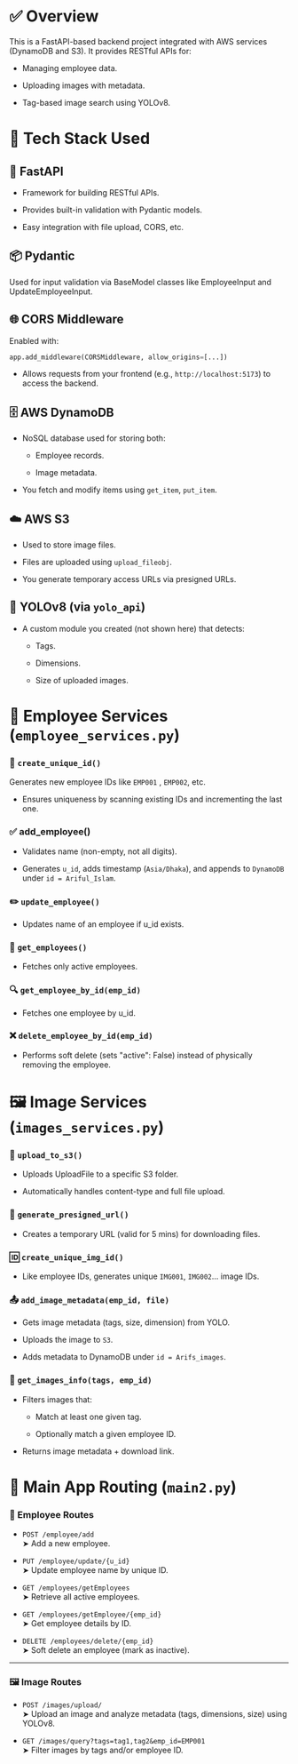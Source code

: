 # ✅ Overview
This is a FastAPI-based backend project integrated with AWS services (DynamoDB and S3). It provides RESTful APIs for:

- Managing employee data.

- Uploading images with metadata.

- Tag-based image search using YOLOv8.

# 🔧 Tech Stack Used
## 🐍 FastAPI
- Framework for building RESTful APIs.

- Provides built-in validation with Pydantic models.

- Easy integration with file upload, CORS, etc.

## 📦 Pydantic
Used for input validation via BaseModel classes like EmployeeInput and UpdateEmployeeInput.

## 🌐 CORS Middleware
Enabled with:
```python
app.add_middleware(CORSMiddleware, allow_origins=[...])
```
- Allows requests from your frontend (e.g., `http://localhost:5173`) to access the backend.

## 🗄️ AWS DynamoDB
- NoSQL database used for storing both:

  - Employee records.

  - Image metadata.

- You fetch and modify items using `get_item`, `put_item`.

## ☁️ AWS S3
- Used to store image files.

- Files are uploaded using `upload_fileobj`.

- You generate temporary access URLs via presigned URLs.

## 🧠 YOLOv8 (via `yolo_api`)
- A custom module you created (not shown here) that detects:

  - Tags.

  - Dimensions.

  - Size of uploaded images.

# 🧑 Employee Services (`employee_services.py`)
### 🔨 `create_unique_id()`
Generates new employee IDs like `EMP001` , `EMP002`, etc.

- Ensures uniqueness by scanning existing IDs and incrementing the last one.

### ✅ add_employee()
- Validates name (non-empty, not all digits).

- Generates `u_id`, adds timestamp (`Asia/Dhaka`), and appends to `DynamoDB` under `id = Ariful_Islam`.

### ✏️ `update_employee()`
- Updates name of an employee if u_id exists.

### 📄 `get_employees()`
- Fetches only active employees.

### 🔍 `get_employee_by_id(emp_id)`
- Fetches one employee by u_id.

### ❌ `delete_employee_by_id(emp_id)`
- Performs soft delete (sets "active": False) instead of physically removing the employee.

# 🖼️ Image Services (`images_services.py`)
### 📁 `upload_to_s3()`
- Uploads UploadFile to a specific S3 folder.

- Automatically handles content-type and full file upload.

### 🔗 `generate_presigned_url()`
- Creates a temporary URL (valid for 5 mins) for downloading files.

### 🆔 `create_unique_img_id()`
- Like employee IDs, generates unique `IMG001`, `IMG002`... image IDs.

### 📤 `add_image_metadata(emp_id, file)`
- Gets image metadata (tags, size, dimension) from YOLO.

- Uploads the image to `S3`.

- Adds metadata to DynamoDB under `id = Arifs_images`.

### 🔎 `get_images_info(tags, emp_id)`
- Filters images that:

  - Match at least one given tag.

  - Optionally match a given employee ID.

- Returns image metadata + download link.

# 🔁 Main App Routing (`main2.py`)

### 🧑 Employee Routes

- `POST /employee/add`  
  ➤ Add a new employee.

- `PUT /employee/update/{u_id}`  
  ➤ Update employee name by unique ID.

- `GET /employees/getEmployees`  
  ➤ Retrieve all active employees.

- `GET /employees/getEmployee/{emp_id}`  
  ➤ Get employee details by ID.

- `DELETE /employees/delete/{emp_id}`  
  ➤ Soft delete an employee (mark as inactive).

---

### 🖼️ Image Routes

- `POST /images/upload/`  
  ➤ Upload an image and analyze metadata (tags, dimensions, size) using YOLOv8.

- `GET /images/query?tags=tag1,tag2&emp_id=EMP001`  
  ➤ Filter images by tags and/or employee ID.
